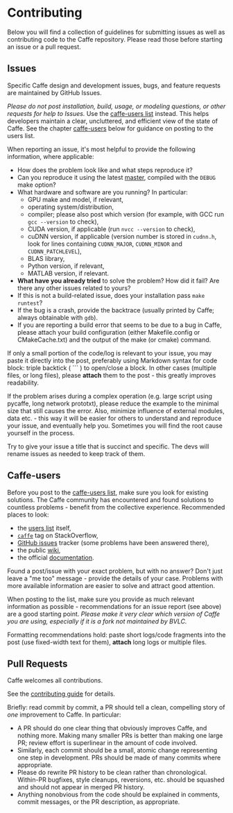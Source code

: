 # Contributing

Below you will find a collection of guidelines for submitting issues as well as contributing code to the Caffe repository.
Please read those before starting an issue or a pull request.

## Issues

Specific Caffe design and development issues, bugs, and feature requests are maintained by GitHub Issues.

*Please do not post installation, build, usage, or modeling questions, or other requests for help to Issues.*
Use the [caffe-users list](https://groups.google.com/forum/#!forum/caffe-users) instead.
This helps developers maintain a clear, uncluttered, and efficient view of the state of Caffe.
See the chapter [caffe-users](#caffe-users) below for guidance on posting to the users list.

When reporting an issue, it's most helpful to provide the following information, where applicable:
* How does the problem look like and what steps reproduce it?
* Can you reproduce it using the latest [master](https://github.com/BVLC/caffe/tree/master), compiled with the `DEBUG` make option?
* What hardware and software are you running? In particular:
	* GPU make and model, if relevant,
	* operating system/distribution,
	* compiler; please also post which version (for example, with GCC run `gcc --version` to check),
	* CUDA version, if applicable (run `nvcc --version` to check),
	* cuDNN version, if applicable (version number is stored in `cudnn.h`, look for lines containing `CUDNN_MAJOR`, `CUDNN_MINOR` and `CUDNN_PATCHLEVEL`),
	* BLAS library,
	* Python version, if relevant,
	* MATLAB version, if relevant.
* **What have you already tried** to solve the problem? How did it fail? Are there any other issues related to yours?
* If this is not a build-related issue, does your installation pass `make runtest`?
* If the bug is a crash, provide the backtrace (usually printed by Caffe; always obtainable with `gdb`).
* If you are reporting a build error that seems to be due to a bug in Caffe, please attach your build configuration (either Makefile.config or CMakeCache.txt) and the output of the make (or cmake) command.

If only a small portion of the code/log is relevant to your issue, you may paste it directly into the post, preferably using Markdown syntax for code block: triple backtick ( \`\`\` ) to open/close a block.
In other cases (multiple files, or long files), please **attach** them to the post - this greatly improves readability.

If the problem arises during a complex operation (e.g. large script using pycaffe, long network prototxt), please reduce the example to the minimal size that still causes the error.
Also, minimize influence of external modules, data etc. - this way it will be easier for others to understand and reproduce your issue, and eventually help you.
Sometimes you will find the root cause yourself in the process.

Try to give your issue a title that is succinct and specific. The devs will rename issues as needed to keep track of them.

## Caffe-users

Before you post to the [caffe-users list](https://groups.google.com/forum/#!forum/caffe-users), make sure you look for existing solutions.
The Caffe community has encountered and found solutions to countless problems - benefit from the collective experience.
Recommended places to look:
* the [users list](https://groups.google.com/forum/#!forum/caffe-users) itself,
* [`caffe`](https://stackoverflow.com/questions/tagged/caffe) tag on StackOverflow,
* [GitHub issues](https://github.com/BVLC/caffe/issues) tracker (some problems have been answered there),
* the public [wiki](https://github.com/BVLC/caffe/wiki),
* the official [documentation](http://caffe.berkeleyvision.org/).

Found a post/issue with your exact problem, but with no answer?
Don't just leave a "me too" message - provide the details of your case.
Problems with more available information are easier to solve and attract good attention.

When posting to the list, make sure you provide as much relevant information as possible - recommendations for an issue report (see above) are a good starting point.
*Please make it very clear which version of Caffe you are using, especially if it is a fork not maintained by BVLC.*

Formatting recommendations hold: paste short logs/code fragments into the post (use fixed-width text for them), **attach** long logs or multiple files.

## Pull Requests

Caffe welcomes all contributions.

See the [contributing guide](http://caffe.berkeleyvision.org/development.html) for details.

Briefly: read commit by commit, a PR should tell a clean, compelling story of _one_ improvement to Caffe. In particular:

* A PR should do one clear thing that obviously improves Caffe, and nothing more. Making many smaller PRs is better than making one large PR; review effort is superlinear in the amount of code involved.
* Similarly, each commit should be a small, atomic change representing one step in development. PRs should be made of many commits where appropriate.
* Please do rewrite PR history to be clean rather than chronological. Within-PR bugfixes, style cleanups, reversions, etc. should be squashed and should not appear in merged PR history.
* Anything nonobvious from the code should be explained in comments, commit messages, or the PR description, as appropriate.
